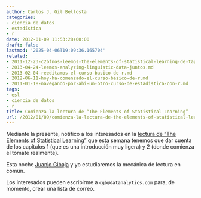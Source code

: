 ```yaml
---
author: Carlos J. Gil Bellosta
categories:
- ciencia de datos
- estadística
- r
date: 2012-01-09 11:53:28+00:00
draft: false
lastmod: '2025-04-06T19:09:36.165704'
related:
- 2011-12-23-c2bfnos-leemos-the-elements-of-statistical-learning-de-tapa-a-tapa.md
- 2013-04-24-leemos-analyzing-linguistic-data-juntos.md
- 2013-02-04-reeditamos-el-curso-basico-de-r.md
- 2012-06-11-hoy-ha-comenzado-el-curso-basico-de-r.md
- 2011-01-18-navegando-por-ahi-un-otro-curso-de-estadistica-con-r.md
tags:
- esl
- ciencia de datos
- r
title: Comienza la lectura de “The Elements of Statistical Learning”
url: /2012/01/09/comienza-la-lectura-de-the-elements-of-statistical-learning/
---
```


Mediante la presente, notifico a los interesados en la [lectura de “The Elements of Statistical Learning”](http://www.datanalytics.com/2011/12/23/nos-leemos-the-elements-of-statistical-learning-de-tapa-a-tapa/) que esta semana tenemos que dar cuenta de los capítulos 1 (que es una introducción muy ligera) y 2 (donde comienza el tomate realmente).

Esta noche [Juanjo Gibaja](http://www.jjgibaja.net/) y yo estudiaremos la mecánica de lectura en común.

Los interesados pueden escribirme a `cgb@datanalytics.com` para, de momento, crear una lista de correo.